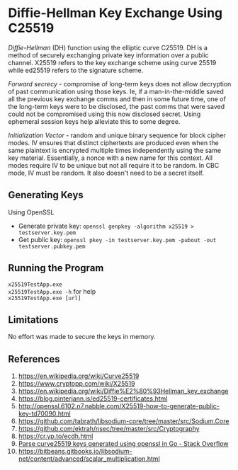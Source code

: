 # Diffie-Hellman Key Exchange Using C25519

*Diffie-Hellman* (DH) function using the elliptic curve C25519. DH is a method of securely exchanging private key information over a public channel. X25519 refers to the key exchange scheme using curve 25519 while ed25519 refers to the signature scheme. 

*Forward secrecy* - compromise of long-term keys does not allow decryption of past communication using those keys. Ie, if a man-in-the-middle saved all the previous key exchange comms and then in some future time, one of the long-term keys were to be disclosed, the past comms that were saved could not be compromised using this now disclosed secret. 
Using ephemeral session keys help alleviate this to some degree. 

*Initialization Vector* - random and unique binary sequence for block cipher modes. IV ensures that distinct ciphertexts are produced even when the same plaintext is encrypted multiple times independently using the same key material. Essentially, a nonce with a new name for this context. All modes require IV to be unique but not all require it to be random. In CBC mode, IV must be random. It also  doesn't need to be a secret itself. 

## Generating Keys 

Using OpenSSL
- Generate private key: `openssl genpkey -algorithm x25519 > testserver.key.pem`
- Get public key: `openssl pkey -in testserver.key.pem -pubout -out testserver.pubkey.pem`
    
    
## Running the Program

`x25519TestApp.exe`  
`x25519TestApp.exe -h` for help  
`x25519TestApp.exe [url]`

## Limitations
No effort was made to secure the keys in memory.

## References
1. https://en.wikipedia.org/wiki/Curve25519
2. https://www.cryptopp.com/wiki/X25519
3. https://en.wikipedia.org/wiki/Diffie%E2%80%93Hellman_key_exchange
4. https://blog.pinterjann.is/ed25519-certificates.html
5. http://openssl.6102.n7.nabble.com/X25519-how-to-generate-public-key-td70090.html
6. https://github.com/tabrath/libsodium-core/tree/master/src/Sodium.Core
7. https://github.com/ektrah/nsec/tree/master/src/Cryptography
8. https://cr.yp.to/ecdh.html
9. [Parse curve25519 keys generated using openssl in Go - Stack Overflow](https://stackoverflow.com/questions/58191402/parse-curve25519-keys-generated-using-openssl-in-go)
10. https://bitbeans.gitbooks.io/libsodium-net/content/advanced/scalar_multiplication.html
